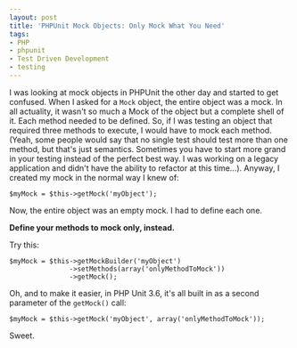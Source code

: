 ```yaml
---
layout: post
title: 'PHPUnit Mock Objects: Only Mock What You Need'
tags:
- PHP
- phpunit
- Test Driven Development
- testing
---
```

I was looking at mock objects in PHPUnit the other day and started to get confused.  When I asked for a `Mock` object, the entire object was a mock.  In all actuality, it wasn't so much a Mock of the object but a complete shell of it.  Each method needed to be defined.  So, if I was testing an object that required three methods to execute, I would have to mock each method.  (Yeah, some people would say that no single test should test more than one method, but that's just semantics.  Sometimes you have to start more grand in your testing instead of the perfect best way.  I was working on a legacy application and didn't have the ability to refactor at this time...).  Anyway, I created my mock in the normal way I knew of:

```php?start_inline=1
$myMock = $this->getMock('myObject');
```

Now, the entire object was an empty mock.  I had to define each one.  

**Define your methods to mock only, instead.**

Try this:

```php?start_inline=1
$myMock = $this->getMockBuilder('myObject')
               ->setMethods(array('onlyMethodToMock'))
               ->getMock();
```

Oh, and to make it easier, in PHP Unit 3.6, it's all built in as a second parameter of the `getMock()` call:

```php?start_inline=1
$myMock = $this->getMock('myObject', array('onlyMethodToMock'));
```

Sweet.
